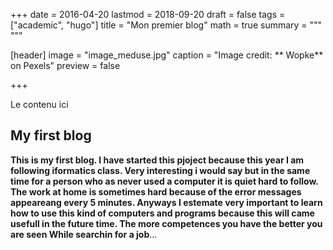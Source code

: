 +++
date = 2016-04-20
lastmod = 2018-09-20
draft = false
tags = ["academic", "hugo"]
title = "Mon premier blog"
math = true
summary = """
"""

[header]
image = "image_meduse.jpg"
caption = "Image credit: ** Wopke** on Pexels"
preview = false

+++

Le contenu ici

## My first blog

**This is my first blog. I have started this pjoject because this year I am following iformatics class. Very interesting i would say but in the same time for a person who as never used a computer it is quiet hard to follow. The work at home is sometimes hard because of the error messages appeareang every 5 minutes. Anyways I estemate very important to learn how to use this kind of computers and programs because this will came usefull in the future time. The more competences you have the better you are seen While searchin for a job**...
